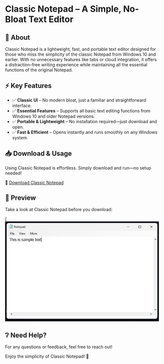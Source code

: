 # Classic Notepad – A Simple, No-Bloat Text Editor  

## 📝 About  

Classic Notepad is a lightweight, fast, and portable text editor designed for those who miss the simplicity of the classic Notepad from Windows 10 and earlier. With no unnecessary features like tabs or cloud integration, it offers a distraction-free writing experience while maintaining all the essential functions of the original Notepad.  

## ⚡ Key Features  

- ✅ **Classic UI** – No modern bloat, just a familiar and straightforward interface.  
- ✅ **Essential Features** – Supports all basic text editing functions from Windows 10 and older Notepad versions.  
- ✅ **Portable & Lightweight** – No installation required—just download and open.  
- ✅ **Fast & Efficient** – Opens instantly and runs smoothly on any Windows system.  

## 📥 Download & Usage  

Using Classic Notepad is effortless. Simply download and run—no setup needed!  

🔗 [Download Classic Notepad](https://github.com/itx-jd/classic-notepad/releases/download/1.0.0/Notepad.v1.0.0.exe)  

## 📸 Preview  

Take a look at Classic Notepad before you download:  

[![Github All Releases](assets/image.jpg)

## ❔ Need Help?  

For any questions or feedback, feel free to reach out!  

Enjoy the simplicity of Classic Notepad! 🚀  
